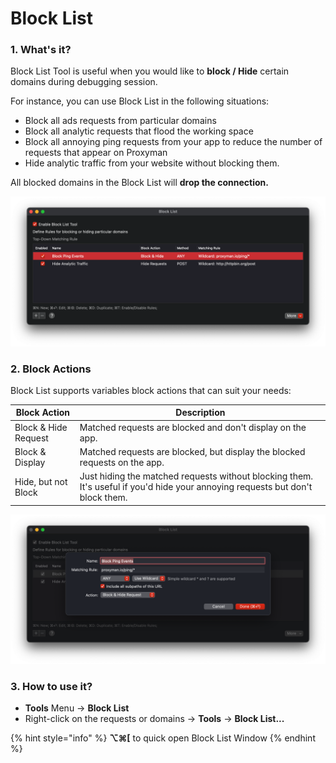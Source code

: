 # Block List

### 1. What's it?

Block List Tool is useful when you would like to **block / Hide** certain domains during debugging session.

For instance, you can use Block List in the following situations:

* Block all ads requests from particular domains
* Block all analytic requests that flood the working space
* Block all annoying ping requests from your app to reduce the number of requests that appear on Proxyman
* Hide analytic traffic from your website without blocking them.

All blocked domains in the Block List will **drop the connection.**



![Block / Hide List](<../.gitbook/assets/Screen Shot 2022-01-10 at 14.40.39.png>)

### 2. Block Actions

Block List supports variables block actions that can suit your needs:

| Block Action         | Description                                                                                                                    |
| -------------------- | ------------------------------------------------------------------------------------------------------------------------------ |
| Block & Hide Request | Matched requests are blocked and don't display on the app.                                                                     |
| Block & Display      | Matched requests are blocked, but display the blocked requests on the app.                                                     |
| Hide, but not Block  | Just hiding the matched requests without blocking them. It's useful if you'd hide your annoying requests but don't block them. |

![Create a Block / Hide Rule](<../.gitbook/assets/Screen Shot 2022-01-10 at 14.43.38.png>)

### 3. How to use it?

* **Tools** Menu -> **Block List**
* Right-click on the requests or domains -> **Tools** -> **Block List...**

{% hint style="info" %}
**⌥⌘\[** to quick open Block List Window
{% endhint %}
